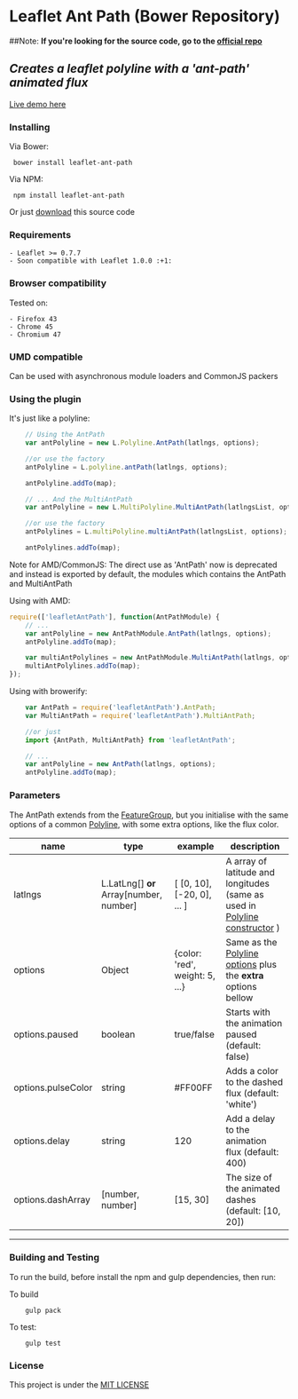 # Leaflet Ant Path (Bower Repository)

##Note:
**If you're looking for the source code, go to the [official repo](https://github.com/rubenspgcavalcante/leaflet-ant-path)**

## *Creates a leaflet polyline with a 'ant-path' animated flux*
[Live demo here](http://rubenspgcavalcante.github.io/leaflet-ant-path)

### Installing

Via Bower:
```
 bower install leaflet-ant-path
```

Via NPM:
```
 npm install leaflet-ant-path
```

Or just [download](https://github.com/rubenspgcavalcante/leaflet-ant-path/archive/master.zip) this source code


### Requirements

    - Leaflet >= 0.7.7
    - Soon compatible with Leaflet 1.0.0 :+1:

### Browser compatibility
Tested on:

    - Firefox 43
    - Chrome 45
    - Chromium 47

### UMD compatible
Can be used with asynchronous module loaders and CommonJS packers

### Using the plugin
It's just like a polyline:

``` javascript
    // Using the AntPath
    var antPolyline = new L.Polyline.AntPath(latlngs, options);

    //or use the factory
    antPolyline = L.polyline.antPath(latlngs, options);

    antPolyline.addTo(map);

    // ... And the MultiAntPath
    var antPolyline = new L.MultiPolyline.MultiAntPath(latlngsList, options);

    //or use the factory
    antPolylines = L.multiPolyline.multiAntPath(latlngsList, options);

    antPolylines.addTo(map);

```

Note for AMD/CommonJS:
The direct use as 'AntPath' now is deprecated and instead is exported by default, the modules which contains the AntPath and MultiAntPath

Using with AMD:

``` javascript
require(['leafletAntPath'], function(AntPathModule) {
    // ...
    var antPolyline = new AntPathModule.AntPath(latlngs, options);
    antPolyline.addTo(map);

    var multiAntPolylines = new AntPathModule.MultiAntPath(latlngs, options);
    multiAntPolylines.addTo(map);
});
```

Using with browerify:

``` javascript
    var AntPath = require('leafletAntPath').AntPath;
    var MultiAntPath = require('leafletAntPath').MultiAntPath;

    //or just
    import {AntPath, MultiAntPath} from 'leafletAntPath';

    // ...
    var antPolyline = new AntPath(latlngs, options);
    antPolyline.addTo(map);
```

### Parameters
The AntPath extends from the [FeatureGroup](http://leafletjs.com/reference.html#featuregroup), but you initialise with
the same options of a common [Polyline]((http://leafletjs.com/reference.html#polyline)), with some extra options, like the flux color.

| name | type | example | description |
|------|------|---------| ------------|
|latlngs| L.LatLng[] **or** Array\[number, number\]  | \[ \[0, 10\], \[-20, 0\], ... \] | A array of latitude and longitudes (same as used in [Polyline constructor](http://leafletjs.com/reference.html#polyline) )
|options| Object  | {color: 'red', weight: 5, ...}  | Same as the [Polyline options](http://leafletjs.com/reference.html#polyline-options) plus the **extra** options bellow
|options.paused| boolean | true/false | Starts with the animation paused (default: false)
|options.pulseColor| string | #FF00FF | Adds a color to the dashed flux (default: 'white')
|options.delay | string | 120 | Add a delay to the animation flux (default: 400)
|options.dashArray| [number, number] | [15, 30] |The size of the animated dashes (default: [10, 20])

---

### Building and Testing
To run the build, before install the npm and gulp dependencies, then run:

To build
```
    gulp pack
```

To test:
```
    gulp test
```

### License

This project is under the [MIT LICENSE](http://opensource.org/licenses/MIT)